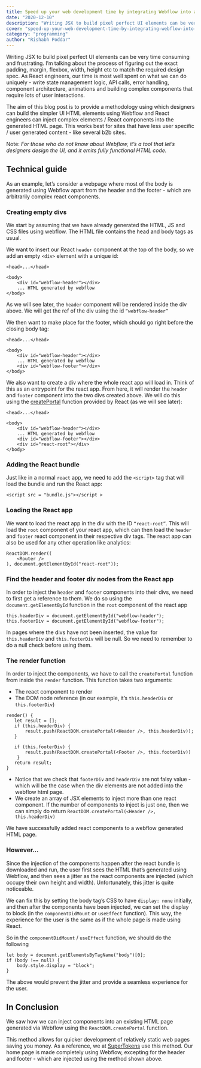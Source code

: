 ```yaml
---
title: Speed up your web development time by integrating Webflow into a React application
date: "2020-12-10"
description: "Writing JSX to build pixel perfect UI elements can be very time consuming and frustrating. Learn how react engineers can inject complex elements / React components into a Webflow generated HTML page."
cover: "speed-up-your-web-development-time-by-integrating-webflow-into-a-react-application.png"
category: "programming"
author: "Rishabh Poddar"
---
```


Writing JSX to build pixel perfect UI elements can be very time consuming and frustrating. I’m talking about the process of figuring out the exact padding, margin, flexbox, width, height etc to match the required design spec. As React engineers, our time is most well spent on what we can do uniquely - write state management logic, API calls, error handling, component architecture, animations and building complex components that require lots of user interactions.

The aim of this blog post is to provide a methodology using which designers can build the simpler UI HTML elements using Webflow and React engineers can inject complex elements / React components into the generated HTML page. This works best for sites that have less user specific / user generated content - like several b2b sites.

Note: _For those who do not know about Webflow, it’s a tool that let’s designers design the UI, and it emits fully functional HTML code._

## Technical guide

As an example, let’s consider a webpage where most of the body is generated using Webflow apart from the header and the footer - which are arbitrarily complex react components.

### Creating empty divs

We start by assuming that we have already generated the HTML, JS and CSS files using webflow. The HTML file contains the head and body tags as usual.

We want to insert our React `header` component at the top of the body, so we add an empty `<div>` element with a unique id:

```tsx
<head>...</head>
‍
<body>
    <div id="webflow-header"></div>
    ... HTML generated by webflow
</body>
```

As we will see later, the `header` component will be rendered inside the div above. We will get the ref of the div using the id `“webflow-header”`

We then want to make place for the footer, which should go right before the closing body tag:

```tsx
<head>...</head>
‍
<body>
    <div id="webflow-header"></div>
    ... HTML generated by webflow
    <div id="webflow-footer"></div>
</body>
```

We also want to create a div where the whole react app will load in. Think of this as an entrypoint for the react app. From here, it will render the `header` and `footer` component into the two divs created above. We will do this using the    [createPortal](https://react.dev/reference/react-dom/createPortal) function provided by React (as we will see later):


```tsx
<head>...</head>
‍
<body>
    <div id="webflow-header"></div>
    ... HTML generated by webflow
    <div id="webflow-footer"></div>
    <div id="react-root"></div>
</body>
```

### Adding the React bundle

Just like in a normal `react` app, we need to add the `<script>` tag that will load the bundle and run the React app:

```tsx
<script src = "bundle.js"></script >
```

### Loading the React app

We want to load the react app in the div with the ID `“react-root”`. This will load the `root` component of your react app, which can then load the `header` and `footer` react component in their respective div tags. The react app can also be used for any other operation like analytics:

```tsx
ReactDOM.render((    
    <Router />
), document.getElementById("react-root"));
```

### Find the header and footer div nodes from the React app

In order to inject the `header` and `footer` components into their divs, we need to first get a reference to them. We do so using the `document.getElementById` function in the `root` component of the react app

```tsx
this.headerDiv = document.getElementById("webflow-header");
this.footerDiv = document.getElementById("webflow-footer");
```

In pages where the divs have not been inserted, the value for `this.headerDiv` and `this.footerDiv` will be null. So we need to remember to do a null check before using them.


### The render function

In order to inject the components, we have to call the `createPortal` function from inside the `render` function. This function takes two arguments:

- The react component to render
- The DOM node reference (in our example, it’s `this.headerDiv` or `this.footerDiv`)

```tsx
render() {    
   let result = [];
   if (this.headerDiv) {        
       result.push(ReactDOM.createPortal(<Header />, this.headerDiv));    
   }

   if (this.footerDiv) {        
       result.push(ReactDOM.createPortal(<Footer />, this.footerDiv))    
    }    
   return result;
}
```

- Notice that we check that `footerDiv` and `headerDiv` are not falsy value - which will be the case when the div elements are not added into the webflow html page.
- We create an array of JSX elements to inject more than one react component. If the number of components to inject is just one, then we can simply do return `ReactDOM.createPortal(<Header />, this.headerDiv)`

We have successfully added react components to a webflow generated HTML page.


### However…

Since the injection of the components happen after the react bundle is downloaded and run, the user first sees the HTML that’s generated using Webflow, and then sees a jitter as the react components are injected (which occupy their own height and width). Unfortunately, this jitter is quite noticeable.

We can fix this by setting the body tag’s CSS to have `display: none` initially, and then after the components have been injected, we can set the display to block (in the `componentDidMount` or `useEffect` function). This way, the experience for the user is the same as if the whole page is made using React.

So in the `componentDidMount` / `useEffect` function, we should do the following

```tsx
let body = document.getElementsByTagName("body")[0];
if (body !== null) {    
    body.style.display = "block";
}
```
The above would prevent the jitter and provide a seamless experience for the user.

## In Conclusion

We saw how we can inject components into an existing HTML page generated via Webflow using the `ReactDOM.createPortal` function.

This method allows for quicker development of relatively static web pages saving you money. As a reference, we at [SuperTokens](https://supertokens.com/) use this method. Our home page is made completely using Webflow, excepting for the header and footer - which are injected using the method shown above.
